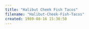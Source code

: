 ```yaml
---
title: "Halibut Cheek Fish Tacos"
filename: "Halibut-Cheek-Fish-Tacos"
created: 1989-08-16 15:30:50
---
```

